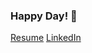 ### Happy Day! 👋

<!--
**This** is a ✨ _special_ ✨ repository because its `README.md` (this file) appears on your GitHub profile.

Here are some ideas to get you started:

- 🔭 I’m currently working on ...
- 🌱 I’m currently learning ...
- 👯 I’m looking to collaborate on ...
- 🤔 I’m looking for help with ...
- 💬 Ask me about ...
- 📫 How to reach me: ...
- 😄 Pronouns: ...
- ⚡ Fun fact: ...
-->
[Resume](https://drive.google.com/file/d/1JG0u5bGzisaNMRovnIWx2YzWX8YTE9d3/view?usp=sharing)
[LinkedIn](https://www.linkedin.com/in/ajayjainn/)
